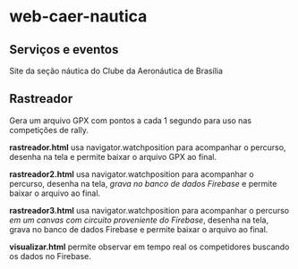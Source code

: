 # web-caer-nautica

## Serviços e eventos

Site da seção náutica do Clube da Aeronáutica de Brasília

## Rastreador

Gera um arquivo GPX com pontos a cada 1 segundo para uso nas competições de rally.

**rastreador.html** usa navigator.watchposition para acompanhar o percurso, desenha na tela e permite baixar o arquivo GPX ao final.

**rastreador2.html** usa navigator.watchposition para acompanhar o percurso, desenha na tela, _grava no banco de dados Firebase_ e permite baixar o arquivo ao final.

**rastreador3.html** usa navigator.watchposition para acompanhar o percurso _em um canvas com circuito proveniente do Firebase_, desenha na tela, grava no banco de dados Firebase e permite baixar o arquivo ao final.

**visualizar.html** permite observar em tempo real os competidores buscando os dados no Firebase.

